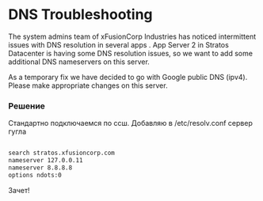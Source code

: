 # DNS Troubleshooting

The system admins team of xFusionCorp Industries has noticed intermittent issues with DNS resolution in several apps . App Server 2 in Stratos Datacenter is having some DNS resolution issues, so we want to add some additional DNS nameservers on this server.


As a temporary fix we have decided to go with Google public DNS (ipv4). Please make appropriate changes on this server.


### Решение

Стандартно подключаемся по ссш. Добавляю в /etc/resolv.conf сервер гугла

```bash

search stratos.xfusioncorp.com
nameserver 127.0.0.11
nameserver 8.8.8.8
options ndots:0

```
Зачет!


